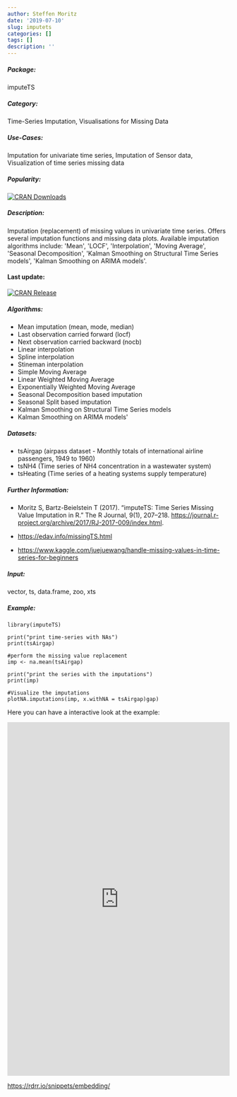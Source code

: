 ```yaml
---
author: Steffen Moritz
date: '2019-07-10'
slug: imputets
categories: []
tags: []
description: ''
---
```



##### Package: 
imputeTS

##### Category:
Time-Series Imputation, Visualisations for Missing Data

##### Use-Cases:
Imputation for univariate time series, Imputation of Sensor data, Visualization of time series missing data

##### Popularity:
[![CRAN Downloads](https://cranlogs.r-pkg.org/badges/imputeTS)](https://cran.r-project.org/package=imputeTS)

##### Description:
 Imputation (replacement) of missing values in univariate time series. Offers several imputation functions and missing data plots. Available imputation algorithms include: 'Mean', 'LOCF', 'Interpolation', 'Moving Average', 'Seasonal Decomposition', 'Kalman Smoothing on Structural Time Series models', 'Kalman Smoothing on ARIMA models'.

#### Last update:
[![CRAN Release](https://www.r-pkg.org/badges/last-release/imputeTS
)](https://cran.r-project.org/package=imputeTS)

##### Algorithms:
- Mean imputation (mean, mode, median)
- Last observation carried forward (locf)
- Next observation carried backward (nocb)
- Linear interpolation
- Spline interpolation
- Stineman interpolation
- Simple Moving Average
- Linear Weighted Moving Average
- Exponentially Weighted Moving Average
- Seasonal Decomposition based imputation
- Seasonal Split based imputation
- Kalman Smoothing on Structural Time Series models
- Kalman Smoothing on ARIMA models'

##### Datasets:
- tsAirgap (airpass dataset - Monthly totals of international airline passengers, 1949 to 1960)
- tsNH4 (Time series of NH4 concentration in a wastewater system)
- tsHeating (Time series of a heating systems supply temperature)

##### Further Information:
 - Moritz S, Bartz-Beielstein T (2017). “imputeTS: Time Series Missing Value Imputation in R.” The R Journal, 9(1), 207–218. https://journal.r-project.org/archive/2017/RJ-2017-009/index.html.
 
- https://edav.info/missingTS.html

- https://www.kaggle.com/juejuewang/handle-missing-values-in-time-series-for-beginners

##### Input: 
vector, ts, data.frame, zoo, xts

##### Example:
~~~~ 
library(imputeTS)

print("print time-series with NAs")
print(tsAirgap)

#perform the missing value replacement
imp <- na.mean(tsAirgap) 

print("print the series with the imputations")
print(imp)

#Visualize the imputations
plotNA.imputations(imp, x.withNA = tsAirgap)gap)
~~~~


Here you can have a interactive look at the example:
<iframe width='100%' height='800' src='https://rdrr.io/snippets/embed/?code=library(imputeTS)%0A%0Aprint(%22print%20time-series%20with%20NAs%22)%0Aprint(tsAirgap)%0A%0A%23perform%20the%20missing%20value%20replacement%0Aimp%20%3C-%20na.mean(tsAirgap)%20%0A%0Aprint(%22print%20the%20series%20with%20the%20imputations%22)%0Aprint(imp)%0A%0A%23Visualize%20the%20imputations%0AplotNA.imputations(imp%2C%20x.withNA%20%3D%20tsAirgap)' frameborder='0'></iframe>

 https://rdrr.io/snippets/embedding/ 

